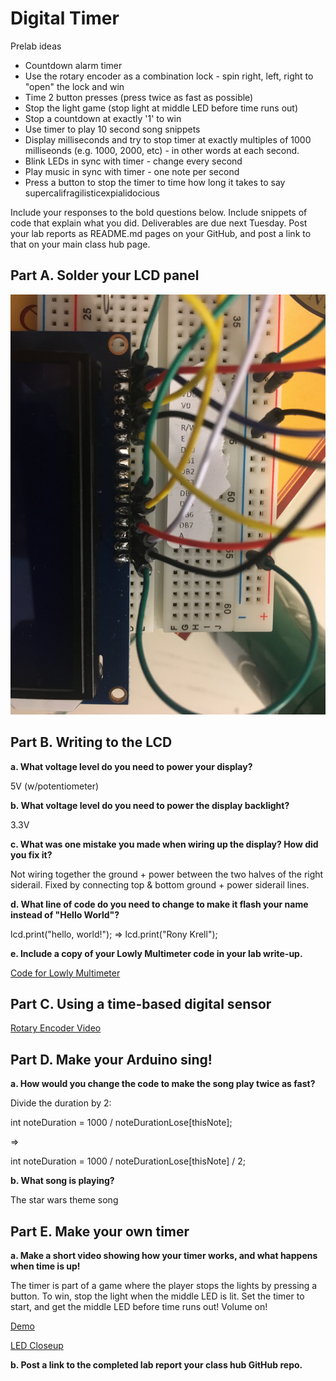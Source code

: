 # Digital Timer
 


Prelab ideas
- Countdown alarm timer
- Use the rotary encoder as a combination lock - spin right, left, right to "open" the lock and win
- Time 2 button presses (press twice as fast as possible)
- Stop the light game (stop light at middle LED before time runs out)
- Stop a countdown at exactly '1' to win
- Use timer to play 10 second song snippets
- Display milliseconds and try to stop timer at exactly multiples of 1000 milliseonds (e.g. 1000, 2000, etc) - in other words at each second.
- Blink LEDs in sync with timer - change every second
- Play music in sync with timer - one note per second
- Press a button to stop the timer to time how long it takes to say supercalifragilisticexpialidocious

Include your responses to the bold questions below. Include snippets of code that explain what you did. Deliverables are due next Tuesday. Post your lab reports as README.md pages on your GitHub, and post a link to that on your main class hub page.

## Part A. Solder your LCD panel

![LCD picture](https://github.com/ronykrell/IDD-Fa19-Lab2/blob/master/soldered.JPG "LCD")


## Part B. Writing to the LCD
 
**a. What voltage level do you need to power your display?**

5V (w/potentiometer)

**b. What voltage level do you need to power the display backlight?**

3.3V
   
**c. What was one mistake you made when wiring up the display? How did you fix it?**

Not wiring together the ground + power between the two halves of the right siderail. Fixed by connecting top & bottom ground + power siderail lines.


**d. What line of code do you need to change to make it flash your name instead of "Hello World"?**

  lcd.print("hello, world!"); =>   lcd.print("Rony Krell");
 
**e. Include a copy of your Lowly Multimeter code in your lab write-up.**

[Code for Lowly Multimeter](https://github.com/ronykrell/IDD-Fa19-Lab2/blob/master/LowlyVoltmeter.ino)


## Part C. Using a time-based digital sensor


[Rotary Encoder Video](https://youtu.be/SlvDI3g2yI4)


## Part D. Make your Arduino sing!

**a. How would you change the code to make the song play twice as fast?**

Divide the duration by 2:

int noteDuration = 1000 / noteDurationLose[thisNote];
  
   =>

int noteDuration = 1000 / noteDurationLose[thisNote] / 2;
 
**b. What song is playing?**

The star wars theme song


## Part E. Make your own timer

**a. Make a short video showing how your timer works, and what happens when time is up!**

The timer is part of a game where the player stops the lights by pressing a button. To win, stop the light when the middle LED is lit. 
Set the timer to start, and get the middle LED before time runs out! Volume on!


[Demo](https://youtu.be/2L-5r6BSOIg)

[LED Closeup](https://youtu.be/kWZPegpry50)

**b. Post a link to the completed lab report your class hub GitHub repo.**


